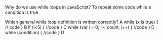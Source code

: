 Why do we use while loops in JavaScript?
To repeat some code while a condition is true

Which general while loop definition is written correctly?
A
while (x is true) {
    // code
}
B
if (i<5) {
    //code
} 
C
while (var i = 0; i < count; i++) {
    //code
}
D
while (condition) {
    //code
}
D